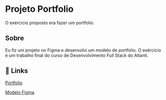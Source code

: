# Projeto Portfolio
O exércicio proposto era fazer um portfolio.

## Sobre
Eu fiz um projeto no Figma e desenvolvi um modelo de portfolio. O exércicio é um trabalho final do curso de Desenvolvimento Full Stack do Atlanti.

## 🔗 Links
[Portfolio](https://estevamnetof.github.io/portfolio-fst1/)

[Modelo Figma](https://www.figma.com/design/0wj2uY1kVM3XXidEJU9Ujf/portfolio-exercicio-fst1?node-id=0-1&t=PeDdPidiEfXnPZOa-1)
